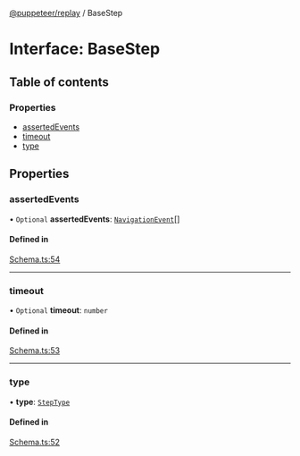 [@puppeteer/replay](../README.md) / BaseStep

# Interface: BaseStep

## Table of contents

### Properties

- [assertedEvents](BaseStep.md#assertedevents)
- [timeout](BaseStep.md#timeout)
- [type](BaseStep.md#type)

## Properties

### assertedEvents

• `Optional` **assertedEvents**: [`NavigationEvent`](Schema.NavigationEvent.md)[]

#### Defined in

[Schema.ts:54](https://github.com/puppeteer/replay/blob/main/src/Schema.ts#L54)

---

### timeout

• `Optional` **timeout**: `number`

#### Defined in

[Schema.ts:53](https://github.com/puppeteer/replay/blob/main/src/Schema.ts#L53)

---

### type

• **type**: [`StepType`](../enums/Schema.StepType.md)

#### Defined in

[Schema.ts:52](https://github.com/puppeteer/replay/blob/main/src/Schema.ts#L52)
